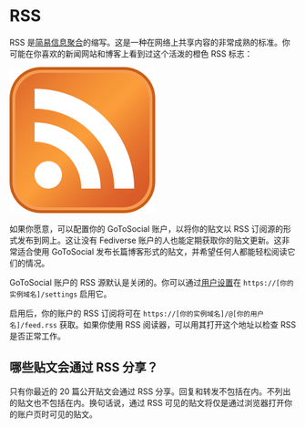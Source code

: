 # RSS

RSS 是[简易信息聚合](https://en.wikipedia.org/wiki/RSS)的缩写。这是一种在网络上共享内容的非常成熟的标准。你可能在你喜欢的新闻网站和博客上看到过这个活泼的橙色 RSS 标志：

![橙色 RSS 图标](../../../assets/rss.svg)

如果你愿意，可以配置你的 GoToSocial 账户，以将你的贴文以 RSS 订阅源的形式发布到网上。这让没有 Fediverse 账户的人也能定期获取你的贴文更新。这非常适合使用 GoToSocial 发布长篇博客形式的贴文，并希望任何人都能轻松阅读它们的情况。

GoToSocial 账户的 RSS 源默认是关闭的。你可以通过[用户设置](./settings.md)在 `https://[你的实例域名]/settings` 启用它。

启用后，你的账户的 RSS 订阅将可在 `https://[你的实例域名]/@[你的用户名]/feed.rss` 获取。如果你使用 RSS 阅读器，可以用其打开这个地址以检查 RSS 是否正常工作。

## 哪些贴文会通过 RSS 分享？

只有你最近的 20 篇公开贴文会通过 RSS 分享。回复和转发不包括在内。不列出的贴文也不包括在内。换句话说，通过 RSS 可见的贴文将仅是通过浏览器打开你的账户页时可见的贴文。
